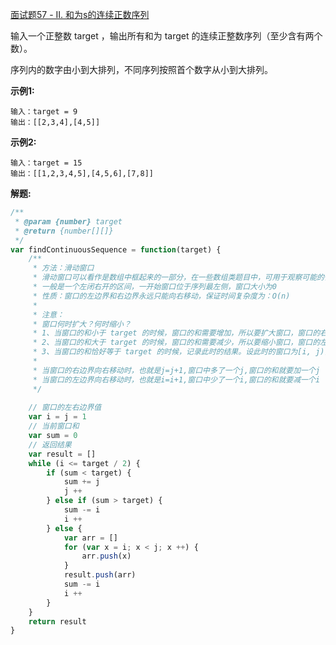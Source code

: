 [面试题57 - II. 和为s的连续正数序列](https://leetcode-cn.com/problems/he-wei-sde-lian-xu-zheng-shu-xu-lie-lcof/)

输入一个正整数 target ，输出所有和为 target 的连续正整数序列（至少含有两个数）。

序列内的数字由小到大排列，不同序列按照首个数字从小到大排列。

**示例1:**

```
输入：target = 9
输出：[[2,3,4],[4,5]]
```
**示例2:**

```
输入：target = 15
输出：[[1,2,3,4,5],[4,5,6],[7,8]]
```

**解题:**

```js
/**
 * @param {number} target
 * @return {number[][]}
 */
var findContinuousSequence = function(target) {
    /**
     * 方法：滑动窗口
     * 滑动窗口可以看作是数组中框起来的一部分，在一些数组类题目中，可用于观察可能的候选结果。
     * 一般是一个左闭右开的区间，一开始窗口位于序列最左侧，窗口大小为0
     * 性质：窗口的左边界和右边界永远只能向右移动，保证时间复杂度为：O(n)
     *
     * 注意：
     * 窗口何时扩大？何时缩小？
     * 1、当窗口的和小于 target 的时候，窗口的和需要增加，所以要扩大窗口，窗口的右边界向右移动
     * 2、当窗口的和大于 target 的时候，窗口的和需要减少，所以要缩小窗口，窗口的左边界向右移动
     * 3、当窗口的和恰好等于 target 的时候，记录此时的结果。设此时的窗口为[i, j)，此时已经找到了一个以i开头的序列，也是唯一一个i开头的序列，接下来需要找i+1开头的序列，所以窗口的左边界要向右移动
     * 
     * 当窗口的右边界向右移动时，也就是j=j+1,窗口中多了一个j,窗口的和就要加一个j
     * 当窗口的左边界向右移动时，也就是i=i+1,窗口中少了一个i,窗口的和就要减一个i
     */
    
    // 窗口的左右边界值
    var i = j = 1
    // 当前窗口和
    var sum = 0
    // 返回结果
    var result = []
    while (i <= target / 2) {
        if (sum < target) {
            sum += j
            j ++
        } else if (sum > target) {
            sum -= i
            i ++
        } else {
            var arr = []
            for (var x = i; x < j; x ++) {
                arr.push(x)
            }
            result.push(arr)
            sum -= i
            i ++
        }
    }
    return result
}
```